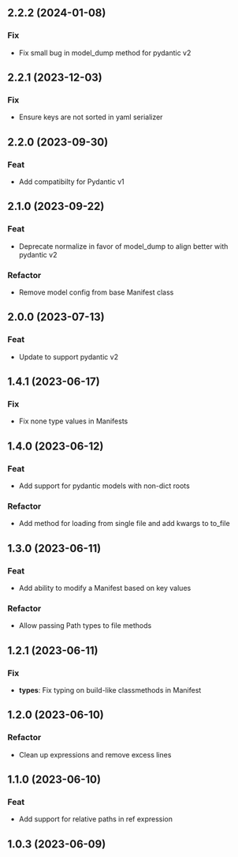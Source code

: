 ## 2.2.2 (2024-01-08)

### Fix

- Fix small bug in model_dump method for pydantic v2

## 2.2.1 (2023-12-03)

### Fix

- Ensure keys are not sorted in yaml serializer

## 2.2.0 (2023-09-30)

### Feat

- Add compatibilty for Pydantic v1

## 2.1.0 (2023-09-22)

### Feat

- Deprecate normalize in favor of model_dump to align better with pydantic v2

### Refactor

- Remove model config from base Manifest class

## 2.0.0 (2023-07-13)

### Feat

- Update to support pydantic v2

## 1.4.1 (2023-06-17)

### Fix

- Fix none type values in Manifests

## 1.4.0 (2023-06-12)

### Feat

- Add support for pydantic models with non-dict roots

### Refactor

- Add method for loading from single file and add kwargs to to_file

## 1.3.0 (2023-06-11)

### Feat

- Add ability to modify a Manifest based on key values

### Refactor

- Allow passing Path types to file methods

## 1.2.1 (2023-06-11)

### Fix

- **types**: Fix typing on build-like classmethods in Manifest

## 1.2.0 (2023-06-10)

### Refactor

- Clean up expressions and remove excess lines

## 1.1.0 (2023-06-10)

### Feat

- Add support for relative paths in ref expression

## 1.0.3 (2023-06-09)
